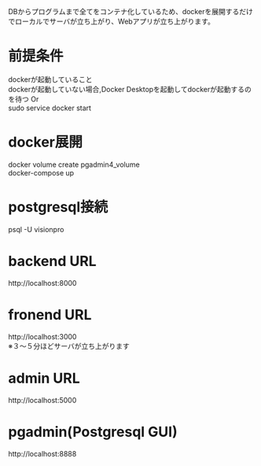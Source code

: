 DBからプログラムまで全てをコンテナ化しているため、dockerを展開するだけでローカルでサーバが立ち上がり、Webアプリが立ち上がります。

# 前提条件
dockerが起動していること<br/>
dockerが起動していない場合,Docker Desktopを起動してdockerが起動するのを待つ Or</br>
sudo service docker start

# docker展開
docker volume create pgadmin4_volume<br/>
docker-compose up

# postgresql接続
psql -U visionpro

# backend URL
http://localhost:8000

# fronend URL
http://localhost:3000<br/>
※３〜５分ほどサーバが立ち上がります

# admin URL
http://localhost:5000

# pgadmin(Postgresql GUI)
http://localhost:8888
